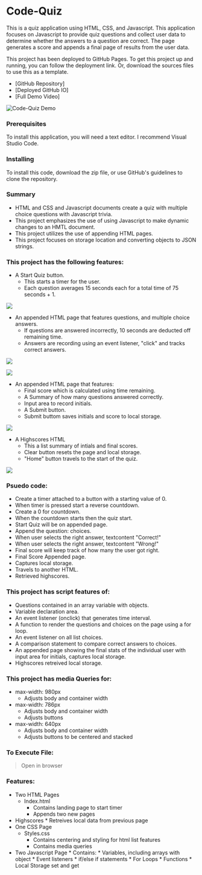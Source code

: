 # Code-Quiz

This is a quiz application using HTML, CSS, and Javascript. This application focuses on Javascript to provide quiz questions and collect user data to determine whether the answers to a question are correct. The page generates a score and appends a final page of results from the user data. 

This project has been deployed to GitHub Pages. To get this project up and running, you can follow the deployment link. Or, download the sources files to use this as a template.

* [GitHub Repository]
* [Deployed GitHub IO]
* [Full Demo Video]

![Code-Quiz Demo]()

### Prerequisites

To install this application, you will need a text editor. I recommend Visual Studio Code. 

### Installing

To install this code, download the zip file, or use GitHub's guidelines to clone the repository. 


### Summary
* HTML and CSS and Javascript documents create a quiz with multiple choice questions with Javascript trivia.
* This project emphasizes the use of using Javascript to make dynamic changes to an HMTL document.
* This project utilizes the use of appending HTML pages. 
* This project focuses on storage location and converting objects to JSON strings.

### This project has the following features: 
* A Start Quiz button. 
    * This starts a timer for the user.
    * Each question averages 15 seconds each for a total time of 75 seconds + 1. 

![](assets/images/button.)

* An appended HTML page that features questions, and multiple choice answers.
    * If questions are answered incorrectly, 10 seconds are deducted off remaining time.
    * Answers are recording using an event listener, "click" and tracks correct answers.

![](assets/images/question1.)

![](assets/images/question2.)

* An appended HTML page that features: 
    * Final score which is calculated using time remaining.
    * A Summary of how many questions answered correctly. 
    * Input area to record initials.
    * A Submit button.
    * Submit buttom saves initials and score to local storage.

![](assets/images/final.PNG)

* A Highscores HTML
    * This a list summary of intials and final scores.
    * Clear button resets the page and local storage.
    * "Home" button travels to the start of the quiz.

![](assets/images/high.)

### Psuedo code:  
* Create a timer attached to a button with a starting value of 0.
* When timer is pressed start a reverse countdown.
* Create a 0 for countdown.
* When the countdown starts then the quiz start.
* Start Quiz will be on appended page.
* Append the question: choices.
* When user selects the right answer, textcontent "Correct!"
* When user selects the right answer, textcontent "Wrong!"
* Final score will keep track of how many the user got right. 
* Final Score Appended page. 
* Captures local storage.
* Travels to another HTML.
* Retrieved highscores.

### This project has script features of:
* Questions contained in an array variable with objects.
* Variable declaration area. 
* An event listener (onclick) that generates time interval.
* A function to render the questions and choices on the page using a for loop.
* An event listener on all list choices. 
* A comparison statement to compare correct answers to choices.
* An appended page showing the final stats of the individual user with input area for initials, captures local storage.
* Highscores retreived local storage.

### This project has media Queries for:
* max-width: 980px 
    * Adjusts body and container width
* max-width: 786px
    * Adjusts body and container width
    * Adjusts buttons
* max-width: 640px
    * Adjusts body and container width
    * Adjusts buttons to be centered and stacked

### To Execute File:
> Open in browser

### Features: 
* Two HTML Pages
    * Index.html 
        * Contains landing page to start timer
        * Appends two new pages 
* Highscores 
        * Retreives local data from previous page
* One CSS Page
    * Styles.css
        * Contains centering and styling for html list features
        * Contains media queries
* Two Javascript Page
        * Contains: 
        * Variables, including arrays with object
        * Event listeners
        * if/else if statements
        * For Loops
        * Functions 
        * Local Storage set and get 
